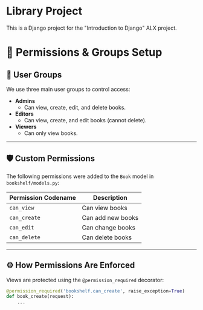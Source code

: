 # Library Project

This is a Django project for the "Introduction to Django" ALX project.

# 🔐 Permissions & Groups Setup

## 👥 User Groups

We use three main user groups to control access:

- **Admins**
  - Can view, create, edit, and delete books.
- **Editors**
  - Can view, create, and edit books (cannot delete).
- **Viewers**
  - Can only view books.

---

## 🛡️ Custom Permissions

The following permissions were added to the `Book` model in `bookshelf/models.py`:

| Permission Codename | Description        |
|---------------------|--------------------|
| `can_view`          | Can view books     |
| `can_create`        | Can add new books  |
| `can_edit`          | Can change books   |
| `can_delete`        | Can delete books   |

---

## ⚙️ How Permissions Are Enforced

Views are protected using the `@permission_required` decorator:

```python
@permission_required('bookshelf.can_create', raise_exception=True)
def book_create(request):
    ...
